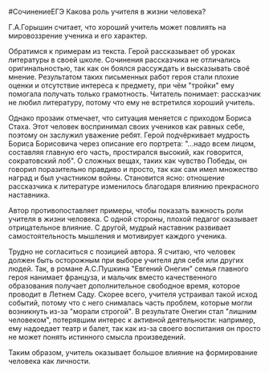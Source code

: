 #СочинениеЕГЭ 
Какова роль учителя в жизни человека? 

Г.А.Горышин считает, что хороший учитель может повлиять на мировоззрение ученика и его характер. 

Обратимся к примерам из текста. Герой рассказывает об уроках литературы в своей школе. Сочинения рассказчика не отличались оригинальностью, так как он боялся рассуждать и высказывать своё мнение. Результатом таких письменных работ героя стали плохие оценки и отсутствие интереса к предмету, при чём "тройки" ему помогала получать только грамотность. Читатель понимает: рассказчик не любил литературу, потому что ему не встретился хороший учитель. 

Однако прозаик отмечает, что ситуация меняется с приходом Бориса Стаха. Этот человек воспринимал своих учеников как равных себе, поэтому он заслужил уважение ребят. Герой подчёркивает мудрость Бориса Борисовича через описание его портрета: "...надо всем лицом, составляя главную его часть, простирался высокий, как говорится, сократовский лоб". О сложных вещах, таких как чувство Победы, он говорил поразительно правдиво и просто, так как сам имел множество наград и был участником войны. Становится ясно: отношение рассказчика к литературе изменилось благодаря влиянию прекрасного наставника. 
 
Автор противопоставляет примеры, чтобы показать важность роли учителя в жизни человека. С одной стороны, плохой педагог оказывает отрицательное влияние. С другой, мудрый наставник развивает самостоятельность мышления и мотивирует каждого ученика. 

Трудно не согласиться с позицией автора. Я считаю, что человек должен быть осторожным при выборе учителя для себя или других людей. Так, в романе А.С.Пушкина "Евгений Онегин" семья главного героя нанимает француза, и мальчик вместо качественного образования получает дополнительное свободное время, которое проводит в Летнем Саду. Скорее всего, учителя устраивал такой исход событий, потому что с него снималась часть проблем, которые могли возникнуть из-за "морали строгой". В результате Онегин стал "лишним человеком", потерявшим интерес к активной деятельности: например, ему надоедает театр и балет, так как из-за своего воспитания он просто не может понять истинного смысла произведений. 

Таким образом, учитель оказывает большое влияние на формирование человека как личности. 